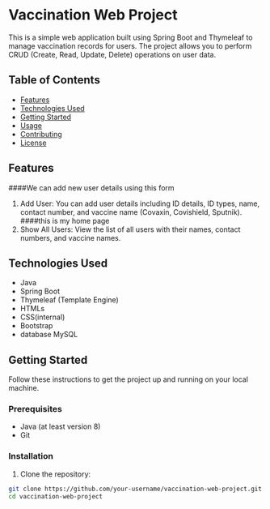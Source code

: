 # Vaccination Web Project

This is a simple web application built using Spring Boot and Thymeleaf to manage vaccination records for users. The project allows you to perform CRUD (Create, Read, Update, Delete) operations on user data.

## Table of Contents
- [Features](#features)
- [Technologies Used](#technologies-used)
- [Getting Started](#getting-started)
- [Usage](#usage)
- [Contributing](#contributing)
- [License](#license)

## Features
####We can add new user details using this form
1. Add User: You can add user details including ID details, ID types, name, contact number, and vaccine name (Covaxin, Covishield, Sputnik).
####this is my home page
2. Show All Users: View the list of all users with their names, contact numbers, and vaccine names.

## Technologies Used

- Java
- Spring Boot
- Thymeleaf (Template Engine)
- HTMLs
- CSS(internal)
- Bootstrap 
- database MySQL 

## Getting Started

Follow these instructions to get the project up and running on your local machine.

### Prerequisites

- Java (at least version 8)
- Git

### Installation

1. Clone the repository:

```bash
git clone https://github.com/your-username/vaccination-web-project.git
cd vaccination-web-project

